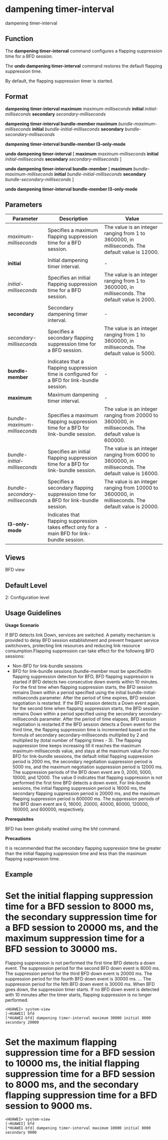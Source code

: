 dampening timer-interval
========================

dampening timer-interval

Function
--------



The **dampening timer-interval** command configures a flapping suppression time for a BFD session.

The **undo dampening timer-interval** command restores the default flapping suppression time.



By default, the flapping suppression timer is started.


Format
------

**dampening timer-interval maximum** *maximum-milliseconds* **initial** *initial-milliseconds* **secondary** *secondary-milliseconds*

**dampening timer-interval bundle-member maximum** *bundle-maximum-milliseconds* **initial** *bundle-initial-milliseconds* **secondary** *bundle-secondary-milliseconds*

**dampening timer-interval bundle-member l3-only-mode**

**undo dampening timer-interval** [ **maximum** *maximum-milliseconds* **initial** *initial-milliseconds* **secondary** *secondary-milliseconds* ]

**undo dampening timer-interval bundle-member** [ **maximum** *bundle-maximum-milliseconds* **initial** *bundle-initial-milliseconds* **secondary** *bundle-secondary-milliseconds* ]

**undo dampening timer-interval bundle-member l3-only-mode**


Parameters
----------

| Parameter | Description | Value |
| --- | --- | --- |
| *maximum-milliseconds* | Specifies a maximum flapping suppression time for a BFD session. | The value is an integer ranging from 1 to 3600000, in milliseconds. The default value is 12000. |
| **initial** | Initial dampening timer interval. | - |
| *initial-milliseconds* | Specifies an initial flapping suppression time for a BFD session. | The value is an integer ranging from 1 to 3600000, in milliseconds. The default value is 2000. |
| **secondary** | Secondary dampening timer interval. | - |
| *secondary-milliseconds* | Specifies a secondary flapping suppression time for a BFD session. | The value is an integer ranging from 1 to 3600000, in milliseconds. The default value is 5000. |
| **bundle-member** | Indicates that a flapping suppression time is configured for a BFD for link-bundle session. | - |
| **maximum** | Maximum dampening timer interval. | - |
| *bundle-maximum-milliseconds* | Specifies a maximum flapping suppression time for a BFD for link-bundle session. | The value is an integer ranging from 20000 to 3600000, in milliseconds. The default value is 600000. |
| *bundle-initial-milliseconds* | Specifies an initial flapping suppression time for a BFD for link-bundle session. | The value is an integer ranging from 6000 to 3600000, in milliseconds. The default value is 16000. |
| *bundle-secondary-milliseconds* | Specifies a secondary flapping suppression time for a BFD for link-bundle session. | The value is an integer ranging from 10000 to 3600000, in milliseconds. The default value is 20000. |
| **l3-only-mode** | Indicates that flapping suppression takes effect only for a main BFD for link-bundle session. | - |



Views
-----

BFD view


Default Level
-------------

2: Configuration level


Usage Guidelines
----------------

**Usage Scenario**

If BFD detects link Down, services are switched. A penalty mechanism is provided to delay BFD session establishment and prevent frequent service switchovers, protecting link resources and reducing link resource consumption.Flapping suppression can take effect for the following BFD sessions:

* Non-BFD for link-bundle sessions
* BFD for link-bundle sessions (bundle-member must be specified)In flapping suppression detection for BFD, BFD flapping suppression is started if BFD detects two consecutive down events within 10 minutes. For the first time when flapping suppression starts, the BFD session remains Down within a period specified using the initial bundle-initial-milliseconds parameter. After the period of time expires, BFD session negotiation is restarted. If the BFD session detects a Down event again, for the second time when flapping suppression starts, the BFD session remains Down within a period specified using the secondary secondary-milliseconds parameter. After the period of time elapses, BFD session negotiation is restarted.If the BFD session detects a Down event for the third time, the flapping suppression time is incremented based on the formula of secondary secondary-milliseconds multiplied by 2 and multiplied by (total number of flapping times - 3). The flapping suppression time keeps increasing till it reaches the maximum maximum-milliseconds value, and stays at the maximum value.For non-BFD for link-bundle sessions, the default initial flapping suppression period is 2000 ms, the secondary negotiation suppression period is 5000 ms, and the maximum negotiation suppression period is 12000 ms. The suppression periods of the BFD down event are 0, 2000, 5000, 10000, and 12000. The value 0 indicates that flapping suppression is not performed the first time BFD detects a down event. For link-bundle sessions, the initial flapping suppression period is 16000 ms, the secondary flapping suppression period is 20000 ms, and the maximum flapping suppression period is 600000 ms. The suppression periods of the BFD down event are 0, 16000, 20000, 40000, 80000, 120000, 160000, and 600000, respectively.

**Prerequisites**

BFD has been globally enabled using the bfd command.

**Precautions**

It is recommended that the secondary flapping suppression time be greater than the initial flapping suppression time and less than the maximum flapping suppression time.


Example
-------

# Set the initial flapping suppression time for a BFD session to 8000 ms, the secondary suppression time for a BFD session to 20000 ms, and the maximum suppression time for a BFD session to 30000 ms.
Flapping suppression is not performed the first time BFD detects a down event.
The suppression period for the second BFD down event is 8000 ms.
The suppression period for the third BFD down event is 20000 ms.
The suppression period for the fourth BFD down event is 30000 ms.
...
The suppression period for the Nth BFD down event is 30000 ms.
When BFD goes down, the suppression timer starts. If no BFD down event is detected with 10 minutes after the timer starts, flapping suppression is no longer performed.
```
<HUAWEI> system-view
[~HUAWEI] bfd
[*HUAWEI-bfd] dampening timer-interval maximum 30000 initial 8000 secondary 20000

```

# Set the maximum flapping suppression time for a BFD session to 10000 ms, the initial flapping suppression time for a BFD session to 8000 ms, and the secondary flapping suppression time for a BFD session to 9000 ms.
```
<HUAWEI> system-view
[~HUAWEI] bfd
[*HUAWEI-bfd] dampening timer-interval maximum 10000 initial 8000 secondary 9000

```